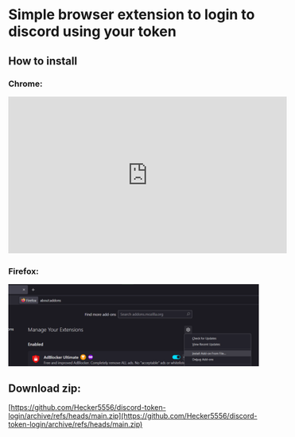 # Simple browser extension to login to discord using your token
## How to install
### Chrome:

<iframe width="560" height="315" src="https://youtube.com/embed/vGxpOBnLzp8" frameborder="0" allow="accelerometer; autoplay; encrypted-media; gyroscope; picture-in-picture" allowfullscreen></iframe>

### Firefox:

![screenshot of all time](image.png)

## Download zip:
[https://github.com/Hecker5556/discord-token-login/archive/refs/heads/main.zip](https://github.com/Hecker5556/discord-token-login/archive/refs/heads/main.zip)